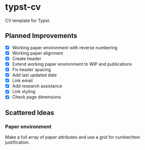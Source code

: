 # typst-cv
CV template for Typst.

## Planned Improvements
- [X] Working paper environment with reverse numbering
- [X] Working paper alignment
- [X] Create header
- [X] Extend working paper environment to WIP and publications
- [X] Fix header spacing
- [X] Add last updated date
- [X] Link email
- [X] Add research assistance
- [X] Link styling
- [X] Check page dimensions

## Scattered Ideas
### Paper environment
Make a full array of paper attributes and use a grid for number/text justification.